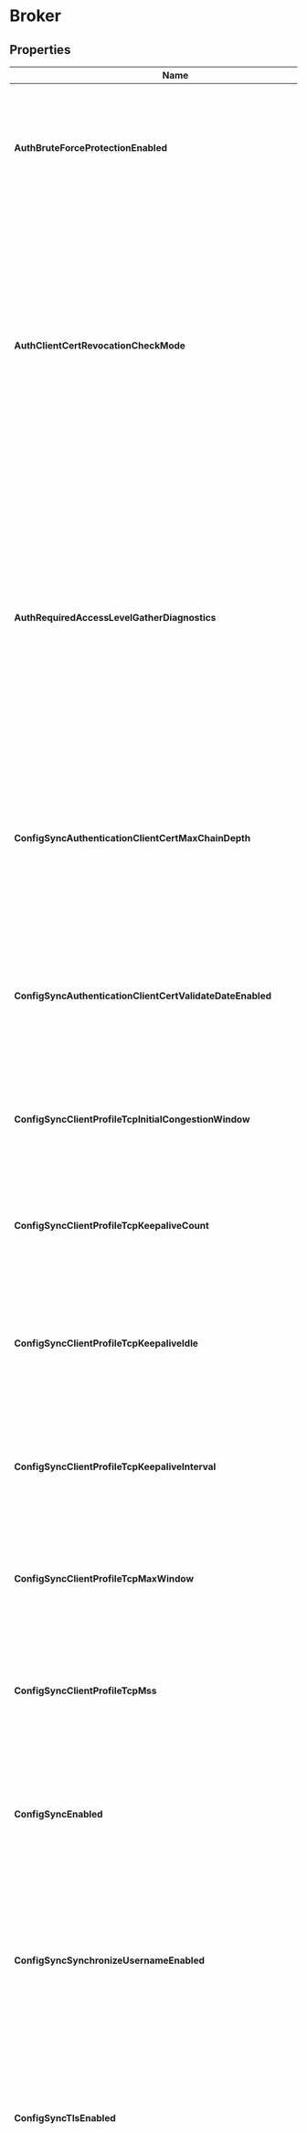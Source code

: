 # Broker

## Properties
Name | Type | Description | Notes
------------ | ------------- | ------------- | -------------
**AuthBruteForceProtectionEnabled** | [****bool**](*bool.md) | Enable or disable protection against brute force password guessing attacks on local management accounts.  The minimum access scope/level required to retrieve this attribute is \&quot;global/read-only\&quot;. The minimum access scope/level required to change this attribute is \&quot;global/admin\&quot;. Changes to this attribute are synchronized to HA mates via config-sync. The default value is &#x60;false&#x60;. Available since 2.40. | [optional] [default to null]
**AuthClientCertRevocationCheckMode** | **string** | The client certificate revocation checking mode used when a client authenticates with a client certificate.  The minimum access scope/level required to retrieve this attribute is \&quot;global/read-only\&quot;. The minimum access scope/level required to change this attribute is \&quot;global/admin\&quot;. Changes to this attribute are synchronized to HA mates via config-sync. The default value is &#x60;\&quot;none\&quot;&#x60;. The allowed values and their meaning are:  &lt;pre&gt; \&quot;none\&quot; - Do not perform any certificate revocation checking. \&quot;ocsp\&quot; - Use the Online Certificate Status Protocol (OCSP) for certificate revocation checking. \&quot;crl\&quot; - Use Certificate Revocation Lists (CRL) for certificate revocation checking. \&quot;ocsp-crl\&quot; - Use OCSP first, but if OCSP fails to return an unambiguous result, then check via CRL. &lt;/pre&gt;  | [optional] [default to null]
**AuthRequiredAccessLevelGatherDiagnostics** | **string** | The access level required to generate encrypted gather-diagnostics output, which can only be decrypted by Solace support. global/admin is always required to generate unencrypted gather-diagnostics output. Gather-diagnostics output may contain sensitive information.  The minimum access scope/level required to retrieve this attribute is \&quot;global/read-only\&quot;. The minimum access scope/level required to change this attribute is \&quot;global/admin\&quot;. Changes to this attribute are synchronized to HA mates via config-sync. The default value is &#x60;\&quot;global-read-only\&quot;&#x60;. The allowed values and their meaning are:  &lt;pre&gt; \&quot;global-read-only\&quot; - Generating encrypted gather-diagnostics output requires global/read-only. \&quot;global-admin\&quot; - Generating encrypted gather-diagnostics output requires global/admin. &lt;/pre&gt;  Available since 2.48. | [optional] [default to null]
**ConfigSyncAuthenticationClientCertMaxChainDepth** | **int64** | The maximum depth for a client certificate chain. The depth of a chain is defined as the number of signing CA certificates that are present in the chain back to a trusted self-signed root CA certificate.  The minimum access scope/level required to retrieve this attribute is \&quot;global/read-only\&quot;. The minimum access scope/level required to change this attribute is \&quot;global/read-write\&quot;. The default value is &#x60;3&#x60;. Deprecated since 2.48. Client certificate authentication is deprecated for config-sync. | [optional] [default to null]
**ConfigSyncAuthenticationClientCertValidateDateEnabled** | [****bool**](*bool.md) | Enable or disable validation of the \&quot;Not Before\&quot; and \&quot;Not After\&quot; validity dates in the authentication certificate(s).  The minimum access scope/level required to retrieve this attribute is \&quot;global/read-only\&quot;. The minimum access scope/level required to change this attribute is \&quot;global/read-write\&quot;. The default value is &#x60;true&#x60;. Deprecated since 2.48. Client certificate authentication is deprecated for config-sync. | [optional] [default to null]
**ConfigSyncClientProfileTcpInitialCongestionWindow** | **int64** | Obsolete.  The minimum access scope/level required to retrieve this attribute is \&quot;global/read-only\&quot;. The minimum access scope/level required to change this attribute is \&quot;global/read-write\&quot;. The default value is &#x60;2&#x60;. Deprecated since 2.48. The value is now ignored. | [optional] [default to null]
**ConfigSyncClientProfileTcpKeepaliveCount** | **int64** | The number of TCP keepalive retransmissions to a client using the Client Profile before declaring that it is not available.  The minimum access scope/level required to retrieve this attribute is \&quot;global/read-only\&quot;. The minimum access scope/level required to change this attribute is \&quot;global/read-write\&quot;. The default value is &#x60;5&#x60;. Available since 2.22. | [optional] [default to null]
**ConfigSyncClientProfileTcpKeepaliveIdle** | **int64** | The amount of time a client connection using the Client Profile must remain idle before TCP begins sending keepalive probes, in seconds.  The minimum access scope/level required to retrieve this attribute is \&quot;global/read-only\&quot;. The minimum access scope/level required to change this attribute is \&quot;global/read-write\&quot;. The default value is &#x60;3&#x60;. Available since 2.22. | [optional] [default to null]
**ConfigSyncClientProfileTcpKeepaliveInterval** | **int64** | The amount of time between TCP keepalive retransmissions to a client using the Client Profile when no acknowledgment is received, in seconds.  The minimum access scope/level required to retrieve this attribute is \&quot;global/read-only\&quot;. The minimum access scope/level required to change this attribute is \&quot;global/read-write\&quot;. The default value is &#x60;1&#x60;. Available since 2.22. | [optional] [default to null]
**ConfigSyncClientProfileTcpMaxWindow** | **int64** | Obsolete.  The minimum access scope/level required to retrieve this attribute is \&quot;global/read-only\&quot;. The minimum access scope/level required to change this attribute is \&quot;global/read-write\&quot;. The default value is &#x60;256&#x60;. Deprecated since 2.48. The value is now ignored. | [optional] [default to null]
**ConfigSyncClientProfileTcpMss** | **int64** | The TCP maximum segment size for clients using the Client Profile, in bytes. Changes are applied to all existing connections.  The minimum access scope/level required to retrieve this attribute is \&quot;global/read-only\&quot;. The minimum access scope/level required to change this attribute is \&quot;global/read-write\&quot;. The default value is &#x60;1460&#x60;. Available since 2.22. | [optional] [default to null]
**ConfigSyncEnabled** | [****bool**](*bool.md) | Enable or disable configuration synchronization for High Availability or Disaster Recovery.  The minimum access scope/level required to retrieve this attribute is \&quot;global/read-only\&quot;. The minimum access scope/level required to change this attribute is \&quot;global/read-write\&quot;. The default value is &#x60;false&#x60;. Available since 2.22. | [optional] [default to null]
**ConfigSyncSynchronizeUsernameEnabled** | [****bool**](*bool.md) | Enable or disable the synchronizing of usernames within High Availability groups. The transition from not synchronizing to synchronizing will cause the High Availability mate to fall out of sync. Recommendation: leave this as enabled.  The minimum access scope/level required to retrieve this attribute is \&quot;global/read-only\&quot;. The minimum access scope/level required to change this attribute is \&quot;global/read-write\&quot;. Changes to this attribute are synchronized to HA mates via config-sync. The default value is &#x60;true&#x60;. Available since 2.22. | [optional] [default to null]
**ConfigSyncTlsEnabled** | [****bool**](*bool.md) | Enable or disable the use of TLS encryption of the configuration synchronization communications between brokers in High Availability groups and/or Disaster Recovery sites.  The minimum access scope/level required to retrieve this attribute is \&quot;global/read-only\&quot;. The minimum access scope/level required to change this attribute is \&quot;global/read-write\&quot;. The default value is &#x60;false&#x60;. Available since 2.22. | [optional] [default to null]
**GuaranteedMsgingDefragmentationScheduleDayList** | **string** | The days of the week to schedule defragmentation runs, specified as \&quot;daily\&quot; or as a comma-separated list of days. Days must be specified as \&quot;Sun\&quot;, \&quot;Mon\&quot;, \&quot;Tue\&quot;, \&quot;Wed\&quot;, \&quot;Thu\&quot;, \&quot;Fri, or \&quot;Sat\&quot;, with no spaces, and in sorted order from Sunday to Saturday. Please note \&quot;Sun,Mon,Tue,Wed,Thu,Fri,Sat\&quot; is not allowed, use \&quot;daily\&quot; instead.  The minimum access scope/level required to retrieve this attribute is \&quot;global/read-only\&quot;. The minimum access scope/level required to change this attribute is \&quot;global/read-write\&quot;. Changes to this attribute are synchronized to HA mates via config-sync. The default value is &#x60;\&quot;daily\&quot;&#x60;. Available since 2.25. | [optional] [default to null]
**GuaranteedMsgingDefragmentationScheduleEnabled** | [****bool**](*bool.md) | Enable or disable schedule-based defragmentation of Guaranteed Messaging spool files.  The minimum access scope/level required to retrieve this attribute is \&quot;global/read-only\&quot;. The minimum access scope/level required to change this attribute is \&quot;global/read-write\&quot;. Changes to this attribute are synchronized to HA mates via config-sync. The default value is &#x60;false&#x60;. Available since 2.25. | [optional] [default to null]
**GuaranteedMsgingDefragmentationScheduleTimeList** | **string** | The times of the day to schedule defragmentation runs, specified as \&quot;hourly\&quot; or as a comma-separated list of 24-hour times in the form hh:mm, or h:mm. There must be no spaces, and times (up to 4) must be in sorted order from 0:00 to 23:59.  The minimum access scope/level required to retrieve this attribute is \&quot;global/read-only\&quot;. The minimum access scope/level required to change this attribute is \&quot;global/read-write\&quot;. Changes to this attribute are synchronized to HA mates via config-sync. The default value is &#x60;\&quot;0:00\&quot;&#x60;. Available since 2.25. | [optional] [default to null]
**GuaranteedMsgingDefragmentationThresholdEnabled** | [****bool**](*bool.md) | Enable or disable threshold-based defragmentation of Guaranteed Messaging spool files.  The minimum access scope/level required to retrieve this attribute is \&quot;global/read-only\&quot;. The minimum access scope/level required to change this attribute is \&quot;global/read-write\&quot;. Changes to this attribute are synchronized to HA mates via config-sync. The default value is &#x60;false&#x60;. Available since 2.25. | [optional] [default to null]
**GuaranteedMsgingDefragmentationThresholdFragmentationPercentage** | **int64** | Percentage of spool fragmentation needed to trigger defragmentation run. The minimum value allowed is 30%.  The minimum access scope/level required to retrieve this attribute is \&quot;global/read-only\&quot;. The minimum access scope/level required to change this attribute is \&quot;global/read-write\&quot;. Changes to this attribute are synchronized to HA mates via config-sync. The default value is &#x60;50&#x60;. Available since 2.25. | [optional] [default to null]
**GuaranteedMsgingDefragmentationThresholdMinInterval** | **int64** | Minimum interval of time (in minutes) between defragmentation runs triggered by thresholds.  The minimum access scope/level required to retrieve this attribute is \&quot;global/read-only\&quot;. The minimum access scope/level required to change this attribute is \&quot;global/read-write\&quot;. Changes to this attribute are synchronized to HA mates via config-sync. The default value is &#x60;15&#x60;. Available since 2.25. | [optional] [default to null]
**GuaranteedMsgingDefragmentationThresholdUsagePercentage** | **int64** | Percentage of spool usage needed to trigger defragmentation run. The minimum value allowed is 30%.  The minimum access scope/level required to retrieve this attribute is \&quot;global/read-only\&quot;. The minimum access scope/level required to change this attribute is \&quot;global/read-write\&quot;. Changes to this attribute are synchronized to HA mates via config-sync. The default value is &#x60;50&#x60;. Available since 2.25. | [optional] [default to null]
**GuaranteedMsgingEnabled** | [****bool**](*bool.md) | Enable or disable Guaranteed Messaging.  The minimum access scope/level required to retrieve this attribute is \&quot;global/read-only\&quot;. The minimum access scope/level required to change this attribute is \&quot;global/read-write\&quot;. The default value is &#x60;false&#x60;. Available since 2.18. | [optional] [default to null]
**GuaranteedMsgingEventCacheUsageThreshold** | [***BrokerGuaranteedMsgingEventCacheUsageThreshold**](BrokerGuaranteedMsgingEventCacheUsageThreshold.md) |  | [optional] [default to null]
**GuaranteedMsgingEventDeliveredUnackedThreshold** | [***BrokerGuaranteedMsgingEventDeliveredUnackedThreshold**](BrokerGuaranteedMsgingEventDeliveredUnackedThreshold.md) |  | [optional] [default to null]
**GuaranteedMsgingEventDiskUsageThreshold** | [***BrokerGuaranteedMsgingEventDiskUsageThreshold**](BrokerGuaranteedMsgingEventDiskUsageThreshold.md) |  | [optional] [default to null]
**GuaranteedMsgingEventEgressFlowCountThreshold** | [***BrokerGuaranteedMsgingEventEgressFlowCountThreshold**](BrokerGuaranteedMsgingEventEgressFlowCountThreshold.md) |  | [optional] [default to null]
**GuaranteedMsgingEventEndpointCountThreshold** | [***BrokerGuaranteedMsgingEventEndpointCountThreshold**](BrokerGuaranteedMsgingEventEndpointCountThreshold.md) |  | [optional] [default to null]
**GuaranteedMsgingEventIngressFlowCountThreshold** | [***BrokerGuaranteedMsgingEventIngressFlowCountThreshold**](BrokerGuaranteedMsgingEventIngressFlowCountThreshold.md) |  | [optional] [default to null]
**GuaranteedMsgingEventMsgCountThreshold** | [***BrokerGuaranteedMsgingEventMsgCountThreshold**](BrokerGuaranteedMsgingEventMsgCountThreshold.md) |  | [optional] [default to null]
**GuaranteedMsgingEventMsgSpoolFileCountThreshold** | [***BrokerGuaranteedMsgingEventMsgSpoolFileCountThreshold**](BrokerGuaranteedMsgingEventMsgSpoolFileCountThreshold.md) |  | [optional] [default to null]
**GuaranteedMsgingEventMsgSpoolUsageThreshold** | [***BrokerGuaranteedMsgingEventMsgSpoolUsageThreshold**](BrokerGuaranteedMsgingEventMsgSpoolUsageThreshold.md) |  | [optional] [default to null]
**GuaranteedMsgingEventTransactedSessionCountThreshold** | [***BrokerGuaranteedMsgingEventTransactedSessionCountThreshold**](BrokerGuaranteedMsgingEventTransactedSessionCountThreshold.md) |  | [optional] [default to null]
**GuaranteedMsgingEventTransactedSessionResourceCountThreshold** | [***BrokerGuaranteedMsgingEventTransactedSessionResourceCountThreshold**](BrokerGuaranteedMsgingEventTransactedSessionResourceCountThreshold.md) |  | [optional] [default to null]
**GuaranteedMsgingEventTransactionCountThreshold** | [***BrokerGuaranteedMsgingEventTransactionCountThreshold**](BrokerGuaranteedMsgingEventTransactionCountThreshold.md) |  | [optional] [default to null]
**GuaranteedMsgingMaxCacheUsage** | **int32** | Guaranteed messaging cache usage limit. Expressed as a maximum percentage of the NAB&#x27;s egress queueing. resources that the guaranteed message cache is allowed to use.  The minimum access scope/level required to retrieve this attribute is \&quot;global/read-only\&quot;. The minimum access scope/level required to change this attribute is \&quot;global/read-write\&quot;. Changes to this attribute are synchronized to HA mates via config-sync. The default value is &#x60;10&#x60;. Available since 2.18. | [optional] [default to null]
**GuaranteedMsgingMaxMsgSpoolUsage** | **int64** | The maximum total message spool usage allowed across all VPNs on this broker, in megabytes. Recommendation: the maximum value should be less than 90% of the disk space allocated for the guaranteed message spool.  The minimum access scope/level required to retrieve this attribute is \&quot;global/read-only\&quot;. The minimum access scope/level required to change this attribute is \&quot;global/read-write\&quot;. Changes to this attribute are synchronized to HA mates via config-sync. The default value is &#x60;1500&#x60;. Available since 2.18. | [optional] [default to null]
**GuaranteedMsgingMsgSpoolSyncMirroredMsgAckTimeout** | **int64** | The maximum time, in milliseconds, that can be tolerated for remote acknowledgment of synchronization messages before which the remote system will be considered out of sync.  The minimum access scope/level required to retrieve this attribute is \&quot;global/read-only\&quot;. The minimum access scope/level required to change this attribute is \&quot;global/read-write\&quot;. The default value is &#x60;10000&#x60;. Available since 2.18. | [optional] [default to null]
**GuaranteedMsgingMsgSpoolSyncMirroredSpoolFileAckTimeout** | **int64** | The maximum time, in milliseconds, that can be tolerated for remote disk writes before which the remote system will be considered out of sync.  The minimum access scope/level required to retrieve this attribute is \&quot;global/read-only\&quot;. The minimum access scope/level required to change this attribute is \&quot;global/read-write\&quot;. The default value is &#x60;10000&#x60;. Available since 2.18. | [optional] [default to null]
**GuaranteedMsgingTransactionReplicationCompatibilityMode** | **string** | The replication compatibility mode for the broker. The default value is &#x60;\&quot;legacy\&quot;&#x60;. The allowed values and their meaning are:\&quot;legacy\&quot; - All transactions originated by clients are replicated to the standby site without using transactions.\&quot;transacted\&quot; - All transactions originated by clients are replicated to the standby site using transactions.  The minimum access scope/level required to retrieve this attribute is \&quot;global/read-only\&quot;. The minimum access scope/level required to change this attribute is \&quot;global/read-write\&quot;. Changes to this attribute are synchronized to HA mates via config-sync. The default value is &#x60;\&quot;legacy\&quot;&#x60;. The allowed values and their meaning are:  &lt;pre&gt; \&quot;legacy\&quot; - All transactions originated by clients are replicated to the standby site without using transactions. \&quot;transacted\&quot; - All transactions originated by clients are replicated to the standby site using transactions. &lt;/pre&gt;  Available since 2.18. | [optional] [default to null]
**OauthProfileDefault** | **string** | The default OAuth profile for OAuth authenticated SEMP requests.  The minimum access scope/level required to retrieve this attribute is \&quot;global/read-only\&quot;. The minimum access scope/level required to change this attribute is \&quot;global/admin\&quot;. Changes to this attribute are synchronized to HA mates via config-sync. The default value is &#x60;\&quot;\&quot;&#x60;. Available since 2.24. | [optional] [default to null]
**ServiceAmqpEnabled** | [****bool**](*bool.md) | Enable or disable the AMQP service. When disabled new AMQP Clients may not connect through the global or per-VPN AMQP listen-ports, and all currently connected AMQP Clients are immediately disconnected.  The minimum access scope/level required to retrieve this attribute is \&quot;global/read-only\&quot;. The minimum access scope/level required to change this attribute is \&quot;global/read-write\&quot;. Changes to this attribute are synchronized to HA mates via config-sync. The default value is &#x60;false&#x60;. Available since 2.17. | [optional] [default to null]
**ServiceAmqpTlsListenPort** | **int64** | TCP port number that AMQP clients can use to connect to the broker using raw TCP over TLS.  The minimum access scope/level required to retrieve this attribute is \&quot;global/read-only\&quot;. The minimum access scope/level required to change this attribute is \&quot;global/read-write\&quot;. Modifying this attribute while the object (or the relevant part of the object) is administratively enabled may be service impacting as serviceAmqpEnabled will be temporarily set to false to apply the change. Changes to this attribute are synchronized to HA mates via config-sync. The default value is &#x60;0&#x60;. Available since 2.17. | [optional] [default to null]
**ServiceEventConnectionCountThreshold** | [***BrokerServiceEventConnectionCountThreshold**](BrokerServiceEventConnectionCountThreshold.md) |  | [optional] [default to null]
**ServiceHealthCheckEnabled** | [****bool**](*bool.md) | Enable or disable the plain-text health-check service.  The minimum access scope/level required to retrieve this attribute is \&quot;global/read-only\&quot;. The minimum access scope/level required to change this attribute is \&quot;global/read-write\&quot;. Changes to this attribute are synchronized to HA mates via config-sync. The default value is &#x60;false&#x60;. Available since 2.17. | [optional] [default to null]
**ServiceHealthCheckListenPort** | **int64** | The port number for the plain-text health-check service. The port must be unique across the message backbone. The health-check service must be disabled to change the port.  The minimum access scope/level required to retrieve this attribute is \&quot;global/read-only\&quot;. The minimum access scope/level required to change this attribute is \&quot;global/read-write\&quot;. Modifying this attribute while the object (or the relevant part of the object) is administratively enabled may be service impacting as serviceHealthCheckEnabled will be temporarily set to false to apply the change. Changes to this attribute are synchronized to HA mates via config-sync. The default value is &#x60;5550&#x60;. Available since 2.17. | [optional] [default to null]
**ServiceHealthCheckTlsEnabled** | [****bool**](*bool.md) | Enable or disable the TLS health-check service.  The minimum access scope/level required to retrieve this attribute is \&quot;global/read-only\&quot;. The minimum access scope/level required to change this attribute is \&quot;global/read-write\&quot;. Changes to this attribute are synchronized to HA mates via config-sync. The default value is &#x60;false&#x60;. Available since 2.34. | [optional] [default to null]
**ServiceHealthCheckTlsListenPort** | **int64** | The port number for the TLS health-check service. The port must be unique across the message backbone. The health-check service must be disabled to change the port.  The minimum access scope/level required to retrieve this attribute is \&quot;global/read-only\&quot;. The minimum access scope/level required to change this attribute is \&quot;global/read-write\&quot;. Modifying this attribute while the object (or the relevant part of the object) is administratively enabled may be service impacting as serviceHealthCheckTlsEnabled will be temporarily set to false to apply the change. Changes to this attribute are synchronized to HA mates via config-sync. The default value is &#x60;0&#x60;. Available since 2.34. | [optional] [default to null]
**ServiceMateLinkEnabled** | [****bool**](*bool.md) | Enable or disable the mate-link service.  The minimum access scope/level required to retrieve this attribute is \&quot;global/read-only\&quot;. The minimum access scope/level required to change this attribute is \&quot;global/read-write\&quot;. The default value is &#x60;true&#x60;. Available since 2.17. | [optional] [default to null]
**ServiceMateLinkListenPort** | **int64** | The port number for the mate-link service. The port must be unique across the message backbone. The mate-link service must be disabled to change the port.  The minimum access scope/level required to retrieve this attribute is \&quot;global/read-only\&quot;. The minimum access scope/level required to change this attribute is \&quot;global/read-write\&quot;. Modifying this attribute while the object (or the relevant part of the object) is administratively enabled may be service impacting as serviceMateLinkEnabled will be temporarily set to false to apply the change. The default value is &#x60;8741&#x60;. Available since 2.17. | [optional] [default to null]
**ServiceMqttEnabled** | [****bool**](*bool.md) | Enable or disable the MQTT service. When disabled new MQTT Clients may not connect through the per-VPN MQTT listen-ports, and all currently connected MQTT Clients are immediately disconnected.  The minimum access scope/level required to retrieve this attribute is \&quot;global/read-only\&quot;. The minimum access scope/level required to change this attribute is \&quot;global/read-write\&quot;. Changes to this attribute are synchronized to HA mates via config-sync. The default value is &#x60;false&#x60;. Available since 2.17. | [optional] [default to null]
**ServiceMsgBackboneEnabled** | [****bool**](*bool.md) | Enable or disable the msg-backbone service. When disabled new Clients may not connect through global or per-VPN listen-ports, and all currently connected Clients are immediately disconnected.  The minimum access scope/level required to retrieve this attribute is \&quot;global/read-only\&quot;. The minimum access scope/level required to change this attribute is \&quot;global/read-write\&quot;. The default value is &#x60;true&#x60;. Available since 2.17. | [optional] [default to null]
**ServiceRedundancyEnabled** | [****bool**](*bool.md) | Enable or disable the redundancy service.  The minimum access scope/level required to retrieve this attribute is \&quot;global/read-only\&quot;. The minimum access scope/level required to change this attribute is \&quot;global/read-write\&quot;. The default value is &#x60;true&#x60;. Available since 2.17. | [optional] [default to null]
**ServiceRedundancyFirstListenPort** | **int64** | The first listen-port used for the redundancy service. Redundancy uses this port and the subsequent 2 ports. These port must be unique across the message backbone. The redundancy service must be disabled to change this port.  The minimum access scope/level required to retrieve this attribute is \&quot;global/read-only\&quot;. The minimum access scope/level required to change this attribute is \&quot;global/read-write\&quot;. Modifying this attribute while the object (or the relevant part of the object) is administratively enabled may be service impacting as serviceRedundancyEnabled will be temporarily set to false to apply the change. The default value is &#x60;8300&#x60;. Available since 2.17. | [optional] [default to null]
**ServiceRestEventOutgoingConnectionCountThreshold** | [***BrokerServiceRestEventOutgoingConnectionCountThreshold**](BrokerServiceRestEventOutgoingConnectionCountThreshold.md) |  | [optional] [default to null]
**ServiceRestIncomingEnabled** | [****bool**](*bool.md) | Enable or disable the REST service incoming connections on the broker.  The minimum access scope/level required to retrieve this attribute is \&quot;global/read-only\&quot;. The minimum access scope/level required to change this attribute is \&quot;global/read-write\&quot;. Changes to this attribute are synchronized to HA mates via config-sync. The default value is &#x60;false&#x60;. Available since 2.17. | [optional] [default to null]
**ServiceRestOutgoingEnabled** | [****bool**](*bool.md) | Enable or disable the REST service outgoing connections on the broker.  The minimum access scope/level required to retrieve this attribute is \&quot;global/read-only\&quot;. The minimum access scope/level required to change this attribute is \&quot;global/read-write\&quot;. Changes to this attribute are synchronized to HA mates via config-sync. The default value is &#x60;false&#x60;. Available since 2.17. | [optional] [default to null]
**ServiceSempCorsAllowAnyHostEnabled** | [****bool**](*bool.md) | Enable or disable cross origin resource requests for the SEMP service.  The minimum access scope/level required to retrieve this attribute is \&quot;global/read-only\&quot;. The minimum access scope/level required to change this attribute is \&quot;global/read-write\&quot;. Changes to this attribute are synchronized to HA mates via config-sync. The default value is &#x60;true&#x60;. Available since 2.24. | [optional] [default to null]
**ServiceSempLegacyTimeoutEnabled** | [****bool**](*bool.md) | Enable or disable extended SEMP timeouts for paged responses. When a request times out, it returns the current page of content, even if the page is not full.  When enabled, the timeout is 60 seconds. When disabled, the timeout is 5 seconds.  The recommended setting is disabled (no legacy-timeout).  This parameter is intended as a temporary workaround to be used until SEMP clients can handle short pages.  This setting will be removed in a future release.  The minimum access scope/level required to retrieve this attribute is \&quot;global/read-only\&quot;. The minimum access scope/level required to change this attribute is \&quot;global/read-write\&quot;. Changes to this attribute are synchronized to HA mates via config-sync. The default value is &#x60;false&#x60;. Available since 2.18. | [optional] [default to null]
**ServiceSempPlainTextEnabled** | [****bool**](*bool.md) | Enable or disable plain-text SEMP service.  The minimum access scope/level required to retrieve this attribute is \&quot;global/read-only\&quot;. The minimum access scope/level required to change this attribute is \&quot;global/read-write\&quot;. Changes to this attribute are synchronized to HA mates via config-sync. The default value is &#x60;true&#x60;. Available since 2.17. | [optional] [default to null]
**ServiceSempPlainTextListenPort** | **int64** | The TCP port for plain-text SEMP client connections.  The minimum access scope/level required to retrieve this attribute is \&quot;global/read-only\&quot;. The minimum access scope/level required to change this attribute is \&quot;global/read-write\&quot;. This attribute cannot be cannot be changed while serviceSempPlainTextEnabled are set to true. Changes to this attribute are synchronized to HA mates via config-sync. The default value is &#x60;80&#x60;. Available since 2.17. | [optional] [default to null]
**ServiceSempSessionIdleTimeout** | **int32** | The session idle timeout, in minutes. Sessions will be invalidated if there is no activity in this period of time.  The minimum access scope/level required to retrieve this attribute is \&quot;global/read-only\&quot;. The minimum access scope/level required to change this attribute is \&quot;global/read-write\&quot;. Changes to this attribute are synchronized to HA mates via config-sync. The default value is &#x60;15&#x60;. Available since 2.21. | [optional] [default to null]
**ServiceSempSessionMaxLifetime** | **int32** | The maximum lifetime of a session, in minutes. Sessions will be invalidated after this period of time, regardless of activity.  The minimum access scope/level required to retrieve this attribute is \&quot;global/read-only\&quot;. The minimum access scope/level required to change this attribute is \&quot;global/read-write\&quot;. Changes to this attribute are synchronized to HA mates via config-sync. The default value is &#x60;43200&#x60;. Available since 2.21. | [optional] [default to null]
**ServiceSempTlsEnabled** | [****bool**](*bool.md) | Enable or disable TLS SEMP service.  The minimum access scope/level required to retrieve this attribute is \&quot;global/read-only\&quot;. The minimum access scope/level required to change this attribute is \&quot;global/read-write\&quot;. Changes to this attribute are synchronized to HA mates via config-sync. The default value is &#x60;true&#x60;. Available since 2.17. | [optional] [default to null]
**ServiceSempTlsListenPort** | **int64** | The TCP port for TLS SEMP client connections.  The minimum access scope/level required to retrieve this attribute is \&quot;global/read-only\&quot;. The minimum access scope/level required to change this attribute is \&quot;global/read-write\&quot;. This attribute cannot be cannot be changed while serviceSempTlsEnabled are set to true. Changes to this attribute are synchronized to HA mates via config-sync. The default value is &#x60;1943&#x60;. Available since 2.17. | [optional] [default to null]
**ServiceSmfCompressionListenPort** | **int64** | TCP port number that SMF clients can use to connect to the broker using raw compression TCP.  The minimum access scope/level required to retrieve this attribute is \&quot;global/read-only\&quot;. The minimum access scope/level required to change this attribute is \&quot;global/read-write\&quot;. Modifying this attribute while the object (or the relevant part of the object) is administratively enabled may be service impacting as serviceSmfEnabled will be temporarily set to false to apply the change. The default value is &#x60;55003&#x60;. Available since 2.17. | [optional] [default to null]
**ServiceSmfEnabled** | [****bool**](*bool.md) | Enable or disable the SMF service. When disabled new SMF Clients may not connect through the global listen-ports, and all currently connected SMF Clients are immediately disconnected.  The minimum access scope/level required to retrieve this attribute is \&quot;global/read-only\&quot;. The minimum access scope/level required to change this attribute is \&quot;global/read-write\&quot;. The default value is &#x60;true&#x60;. Available since 2.17. | [optional] [default to null]
**ServiceSmfEventConnectionCountThreshold** | [***BrokerServiceSmfEventConnectionCountThreshold**](BrokerServiceSmfEventConnectionCountThreshold.md) |  | [optional] [default to null]
**ServiceSmfPlainTextListenPort** | **int64** | TCP port number that SMF clients can use to connect to the broker using raw TCP.  The minimum access scope/level required to retrieve this attribute is \&quot;global/read-only\&quot;. The minimum access scope/level required to change this attribute is \&quot;global/read-write\&quot;. Modifying this attribute while the object (or the relevant part of the object) is administratively enabled may be service impacting as serviceSmfEnabled will be temporarily set to false to apply the change. The default value is &#x60;55555&#x60;. Available since 2.17. | [optional] [default to null]
**ServiceSmfRoutingControlListenPort** | **int64** | TCP port number that SMF clients can use to connect to the broker using raw routing control TCP.  The minimum access scope/level required to retrieve this attribute is \&quot;global/read-only\&quot;. The minimum access scope/level required to change this attribute is \&quot;global/read-write\&quot;. Modifying this attribute while the object (or the relevant part of the object) is administratively enabled may be service impacting as serviceSmfEnabled will be temporarily set to false to apply the change. The default value is &#x60;55556&#x60;. Available since 2.17. | [optional] [default to null]
**ServiceSmfTlsListenPort** | **int64** | TCP port number that SMF clients can use to connect to the broker using raw TCP over TLS.  The minimum access scope/level required to retrieve this attribute is \&quot;global/read-only\&quot;. The minimum access scope/level required to change this attribute is \&quot;global/read-write\&quot;. Modifying this attribute while the object (or the relevant part of the object) is administratively enabled may be service impacting as serviceSmfEnabled will be temporarily set to false to apply the change. The default value is &#x60;55443&#x60;. Available since 2.17. | [optional] [default to null]
**ServiceTlsEventConnectionCountThreshold** | [***BrokerServiceTlsEventConnectionCountThreshold**](BrokerServiceTlsEventConnectionCountThreshold.md) |  | [optional] [default to null]
**ServiceWebTransportEnabled** | [****bool**](*bool.md) | Enable or disable the web-transport service. When disabled new web-transport Clients may not connect through the global listen-ports, and all currently connected web-transport Clients are immediately disconnected.  The minimum access scope/level required to retrieve this attribute is \&quot;global/read-only\&quot;. The minimum access scope/level required to change this attribute is \&quot;global/read-write\&quot;. Changes to this attribute are synchronized to HA mates via config-sync. The default value is &#x60;false&#x60;. Available since 2.17. | [optional] [default to null]
**ServiceWebTransportPlainTextListenPort** | **int64** | The TCP port for plain-text WEB client connections.  The minimum access scope/level required to retrieve this attribute is \&quot;global/read-only\&quot;. The minimum access scope/level required to change this attribute is \&quot;global/read-write\&quot;. Modifying this attribute while the object (or the relevant part of the object) is administratively enabled may be service impacting as serviceWebTransportEnabled will be temporarily set to false to apply the change. Changes to this attribute are synchronized to HA mates via config-sync. The default value is &#x60;8008&#x60;. Available since 2.17. | [optional] [default to null]
**ServiceWebTransportTlsListenPort** | **int64** | The TCP port for TLS WEB client connections.  The minimum access scope/level required to retrieve this attribute is \&quot;global/read-only\&quot;. The minimum access scope/level required to change this attribute is \&quot;global/read-write\&quot;. Modifying this attribute while the object (or the relevant part of the object) is administratively enabled may be service impacting as serviceWebTransportEnabled will be temporarily set to false to apply the change. Changes to this attribute are synchronized to HA mates via config-sync. The default value is &#x60;1443&#x60;. Available since 2.17. | [optional] [default to null]
**ServiceWebTransportWebUrlSuffix** | **string** | Used to specify the Web URL suffix that will be used by Web clients when communicating with the broker.  The minimum access scope/level required to retrieve this attribute is \&quot;global/read-only\&quot;. The minimum access scope/level required to change this attribute is \&quot;global/read-write\&quot;. Modifying this attribute while the object (or the relevant part of the object) is administratively enabled may be service impacting as serviceWebTransportEnabled will be temporarily set to false to apply the change. The default value is &#x60;\&quot;\&quot;&#x60;. Available since 2.17. | [optional] [default to null]
**TlsBlockVersion11Enabled** | [****bool**](*bool.md) | Enable or disable the blocking of TLS version 1.1 connections. When blocked, all existing incoming and outgoing TLS 1.1 connections with Clients, SEMP users, and LDAP servers remain connected while new connections are blocked. Note that support for TLS 1.1 will eventually be discontinued, at which time TLS 1.1 connections will be blocked regardless of this setting.  The minimum access scope/level required to retrieve this attribute is \&quot;global/read-only\&quot;. The minimum access scope/level required to change this attribute is \&quot;global/read-write\&quot;. Changes to this attribute are synchronized to HA mates via config-sync. The default value is &#x60;false&#x60;. | [optional] [default to null]
**TlsCipherSuiteManagementList** | **string** | The colon-separated list of cipher suites used for TLS management connections (e.g. SEMP, LDAP) when using TLS 1.2 and lower. The value \&quot;default\&quot; implies all supported suites ordered from most secure to least secure.  The minimum access scope/level required to retrieve this attribute is \&quot;global/read-only\&quot;. The minimum access scope/level required to change this attribute is \&quot;global/read-write\&quot;. Changes to this attribute are synchronized to HA mates via config-sync. The default value is &#x60;\&quot;default\&quot;&#x60;. | [optional] [default to null]
**TlsCipherSuiteMsgBackboneList** | **string** | The colon-separated list of cipher suites used for TLS data connections (e.g. client pub/sub) when using TLS 1.2 and lower. The value \&quot;default\&quot; implies all supported suites ordered from most secure to least secure.  The minimum access scope/level required to retrieve this attribute is \&quot;global/read-only\&quot;. The minimum access scope/level required to change this attribute is \&quot;global/mesh-manager\&quot;. Changes to this attribute are synchronized to HA mates via config-sync. The default value is &#x60;\&quot;default\&quot;&#x60;. | [optional] [default to null]
**TlsCipherSuiteSecureShellList** | **string** | The colon-separated list of cipher suites used for secure shell connections (e.g. SSH, SFTP, SCP). The value \&quot;default\&quot; implies all supported suites ordered from most secure to least secure.  The minimum access scope/level required to retrieve this attribute is \&quot;global/read-only\&quot;. The minimum access scope/level required to change this attribute is \&quot;global/read-write\&quot;. Changes to this attribute are synchronized to HA mates via config-sync. The default value is &#x60;\&quot;default\&quot;&#x60;. | [optional] [default to null]
**TlsCrimeExploitProtectionEnabled** | [****bool**](*bool.md) | Enable or disable protection against the CRIME exploit. When enabled, TLS+compressed messaging performance is degraded. This protection should only be disabled if sufficient ACL and authentication features are being employed such that a potential attacker does not have sufficient access to trigger the exploit.  The minimum access scope/level required to retrieve this attribute is \&quot;global/read-only\&quot;. The minimum access scope/level required to change this attribute is \&quot;global/read-write\&quot;. Changes to this attribute are synchronized to HA mates via config-sync. The default value is &#x60;true&#x60;. | [optional] [default to null]
**TlsServerCertContent** | **string** | The PEM formatted content for the server certificate used for TLS connections. It must consist of a private key and between one and three certificates comprising the certificate trust chain.  The minimum access scope/level required to retrieve this attribute is \&quot;global/read-only\&quot;. The minimum access scope/level required to change this attribute is \&quot;global/admin\&quot;. This attribute is absent from a GET and not updated when absent in a PUT, subject to the exceptions [here](https://docs.solace.com/Admin/SEMP/SEMP-API-Archit.htm#HTTP_Methods). The default value is &#x60;\&quot;\&quot;&#x60;. | [optional] [default to null]
**TlsServerCertPassword** | **string** | The password for the server certificate used for TLS connections.  The minimum access scope/level required to change this attribute is \&quot;global/admin\&quot;. This attribute is absent from a GET and not updated when absent in a PUT, subject to the exceptions [here](https://docs.solace.com/Admin/SEMP/SEMP-API-Archit.htm#HTTP_Methods). The default value is &#x60;\&quot;\&quot;&#x60;. | [optional] [default to null]
**TlsStandardDomainCertificateAuthoritiesEnabled** | [****bool**](*bool.md) | Enable or disable the standard domain certificate authority list.  The minimum access scope/level required to retrieve this attribute is \&quot;vpn/read-only\&quot;. The minimum access scope/level required to change this attribute is \&quot;global/read-write\&quot;. The default value is &#x60;true&#x60;. Available since 2.19. | [optional] [default to null]
**TlsTicketLifetime** | **int32** | The TLS ticket lifetime in seconds. When a client connects with TLS, a session with a session ticket is created using the TLS ticket lifetime which determines how long the client has to resume the session.  The minimum access scope/level required to retrieve this attribute is \&quot;global/read-only\&quot;. The minimum access scope/level required to change this attribute is \&quot;global/read-write\&quot;. The default value is &#x60;86400&#x60;. Deprecated since 2.45. This attribute had been deprecated. TLS session tickets are no longer supported. | [optional] [default to null]
**WebManagerAllowUnencryptedWizardsEnabled** | [****bool**](*bool.md) | Enable or disable the use of unencrypted wizards in the Web-based Manager UI. This setting should be left at its default on all production systems or other systems that need to be secure.  Enabling this option will permit the broker to forward plain-text data to other brokers, making important information or credentials available for snooping.  The minimum access scope/level required to retrieve this attribute is \&quot;vpn/read-only\&quot;. The minimum access scope/level required to change this attribute is \&quot;global/read-write\&quot;. Changes to this attribute are synchronized to HA mates via config-sync. The default value is &#x60;false&#x60;. Available since 2.28. | [optional] [default to null]
**WebManagerCustomization** | **string** | Reserved for internal use by Solace.  The minimum access scope/level required to retrieve this attribute is \&quot;vpn/read-only\&quot;. The minimum access scope/level required to change this attribute is \&quot;vpn/read-write\&quot;. Changes to this attribute are synchronized to HA mates via config-sync. The default value is &#x60;\&quot;\&quot;&#x60;. Available since 2.25. | [optional] [default to null]
**WebManagerRedirectHttpEnabled** | [****bool**](*bool.md) | Enable or disable redirection of HTTP requests for the broker manager to HTTPS.  The minimum access scope/level required to retrieve this attribute is \&quot;vpn/read-only\&quot;. The minimum access scope/level required to change this attribute is \&quot;global/read-write\&quot;. Changes to this attribute are synchronized to HA mates via config-sync. The default value is &#x60;true&#x60;. Available since 2.24. | [optional] [default to null]
**WebManagerRedirectHttpOverrideTlsPort** | **int32** | The HTTPS port that HTTP requests will be redirected towards in a HTTP 301 redirect response. Zero is a special value that means use the value specified for the SEMP TLS port value.  The minimum access scope/level required to retrieve this attribute is \&quot;vpn/read-only\&quot;. The minimum access scope/level required to change this attribute is \&quot;global/read-write\&quot;. Changes to this attribute are synchronized to HA mates via config-sync. The default value is &#x60;0&#x60;. Available since 2.24. | [optional] [default to null]

[[Back to Model list]](../README.md#documentation-for-models) [[Back to API list]](../README.md#documentation-for-api-endpoints) [[Back to README]](../README.md)

